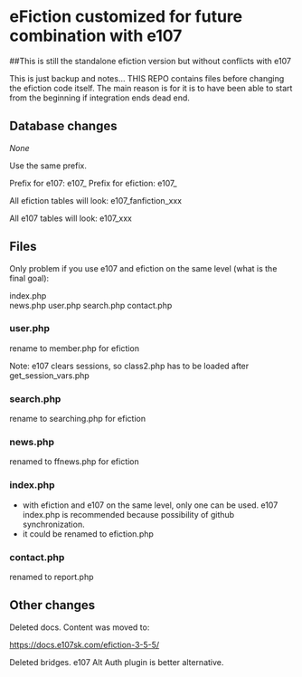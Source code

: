 # eFiction customized for future combination with e107

##This is still the standalone efiction version but without conflicts with e107

This is just backup and notes... THIS REPO contains files before changing the efiction code itself. The main reason is for it is to have been able to start from the beginning if integration ends dead end.


## Database changes 
*None*

Use the same prefix.

Prefix for e107: e107_
Prefix for efiction:  e107_ 

All efiction tables will look:
e107_fanfiction_xxx

All e107 tables will look:
e107_xxx

## Files

Only problem if you use e107 and efiction on the same level (what is the final goal):

index.php  
news.php
user.php
search.php
contact.php

### user.php
rename to member.php for efiction

Note: e107 clears sessions, so class2.php has to be loaded after get_session_vars.php  

### search.php

rename to searching.php for efiction

### news.php

renamed to ffnews.php for efiction

### index.php

- with efiction and e107 on the same level, only one can be used. e107 index.php is recommended because possibility of github synchronization. 
- it could be renamed to efiction.php  

### contact.php

renamed to report.php

## Other changes

Deleted docs. Content was moved to:

https://docs.e107sk.com/efiction-3-5-5/

Deleted bridges. 
e107 Alt Auth plugin is better alternative.





